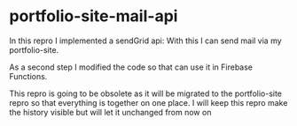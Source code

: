 # portfolio-site-mail-api

In this repro I implemented a sendGrid api: With this I can send mail via my portfolio-site.

As a second step I modified the code so that can use it in Firebase Functions.


This repro is going to be obsolete as it will be migrated to the portfolio-site repro so that everything is together on one place. 
I will keep this repro make the history visible but will let it unchanged from now on

